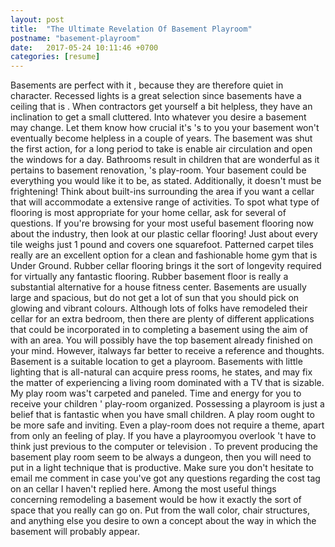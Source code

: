 ```yaml
---
layout: post
title:  "The Ultimate Revelation Of Basement Playroom"
postname: "basement-playroom"
date:   2017-05-24 10:11:46 +0700
categories: [resume]
---
```

Basements are perfect with it , because they are therefore quiet in character. Recessed lights is a great selection since basements have a ceiling that is . When contractors get yourself a bit helpless, they have an inclination to get a small cluttered. Into whatever you desire a basement may change. Let them know how crucial it's 's to you your basement won't eventually become helpless in a couple of years. The basement was shut the first action, for a long period to take is enable air circulation and open the windows for a day. Bathrooms result in children that are wonderful as it pertains to basement renovation, 's play-room. Your basement could be everything you would like it to be, as stated. Additionally, it doesn't must be frightening! Think about built-ins surrounding the area if you want a cellar that will accommodate a extensive range of activities. To spot what type of flooring is most appropriate for your home cellar, ask for several of questions. If you're browsing for your most useful basement flooring now about the industry, then look at our plastic cellar flooring! Just about every tile weighs just 1 pound and covers one squarefoot. Patterned carpet tiles really are an excellent option for a clean and fashionable home gym that is Under Ground. Rubber cellar flooring brings it the sort of longevity required for virtually any fantastic flooring. Rubber basement floor is really a substantial alternative for a house fitness center. Basements are usually large and spacious, but do not get a lot of sun that you should pick on glowing and vibrant colours. Although lots of folks have remodeled their cellar for an extra bedroom, then there are plenty of different applications that could be incorporated in to completing a basement using the aim of with an area. You will possibly have the top basement already finished on your mind. However, italways far better to receive a reference and thoughts. Basement is a suitable location to get a playroom. Basements with little lighting that is all-natural can acquire press rooms, he states, and may fix the matter of experiencing a living room dominated with a TV that is sizable. My play room was't carpeted and paneled. Time and energy for you to receive your children ' play-room organized. Possessing a playroom is just a belief that is fantastic when you have small children. A play room ought to be more safe and inviting. Even a play-room does not require a theme, apart from only an feeling of play. If you have a playroomyou overlook 't have to think just previous to the computer or television . To prevent producing the basement play room seem to be always a dungeon, then you will need to put in a light technique that is productive. Make sure you don't hesitate to email me comment in case you've got any questions regarding the cost tag on an cellar I haven't replied here. Among the most useful things concerning remodeling a basement would be how it exactly the sort of space that you really can go on. Put from the wall color, chair structures, and anything else you desire to own a concept about the way in which the basement will probably appear.
